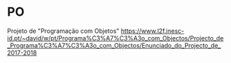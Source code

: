 # PO
Projeto de "Programação com Objetos"
https://www.l2f.inesc-id.pt/~david/w/pt/Programa%C3%A7%C3%A3o_com_Objectos/Projecto_de_Programa%C3%A7%C3%A3o_com_Objectos/Enunciado_do_Projecto_de_2017-2018
